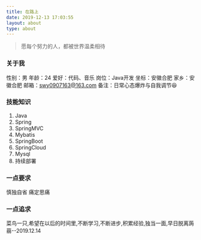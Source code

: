 ```yaml
---
title: 在路上
date: 2019-12-13 17:03:55
layout: about
type: about
---
```


> 愿每个努力的人，都被世界温柔相待

### 关于我

性别：男
年龄：24
爱好：代码、音乐
岗位：Java开发
坐标：安徽合肥
家乡：安徽合肥
邮箱：swy0907163@163.com
备注：日常心态爆炸与自我调节😆

### 技能知识

1. Java
2. Spring
3. SpringMVC
4. Mybatis
5. SpringBoot
6. SpringCloud
7. Mysql
8. 持续部署

### 一点要求

慎独自省 痛定思痛

### 一点追求

菜鸟一只,希望在以后的时间里,不断学习,不断进步,积累经验,独当一面,早日脱离蒟蒻--2019.12.14


